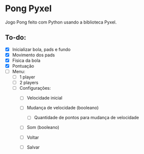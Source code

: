# Pong Pyxel
Jogo Pong feito com Python usando a biblioteca Pyxel.

## To-do:
- [x] Inicializar bola, pads e fundo
- [x] Movimento dos pads
- [x] Física da bola
- [x] Pontuação
- [ ] Menu:
  - [ ] 1 player
  - [ ] 2 players
  - [ ] Configurações:
    - [ ] Velocidade inicial
    - [ ] Mudança de velocidade (booleano)
      - [ ] Quantidade de pontos para mudança de velocidade
    - [ ] Som (booleano)
    - [ ] Voltar
    - [ ] Salvar

